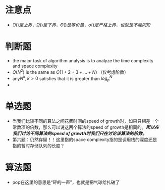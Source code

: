 # 注意点
- $O()是上界，\Omega()是下界，\Theta()是等价量，o()是严格上界，也就是不能同阶$ 
# 判断题
- the major task of algorithm analysis is to analyze the time complexity and space complexity
- $O(N^2)$ is the same as $O(1+2+3+...+N)$ （仅考虑阶数）
- any$N^k, k>0$ satisfies that it is greater than $log_p^N$ 
- 
# 单选题
- 当我们比较不同的算法之间花费时间的speed of growth时，如果只相差一个常数项的倍数，那么可以说这两个算法的speed of growth是相同的。***所以在我们讨论不同算法的speed of growth时我们只在讨论该算法的阶数。***
- 第六题：仍然存疑！！这里指的space complexity指的是调用栈的深度还是指的暂时存储队列的长度？
# 算法题
- pop在这里的意思是“砰的一声”，也就是把气球给扎破了